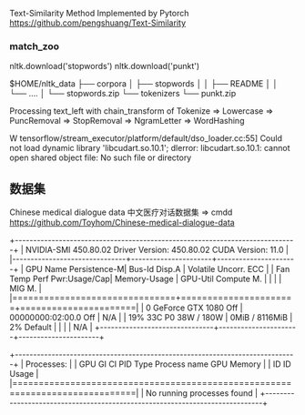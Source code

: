 

Text-Similarity Method Implemented by Pytorch
https://github.com/pengshuang/Text-Similarity

### match_zoo

nltk.download('stopwords')
nltk.download('punkt')

$HOME/nltk_data
├── corpora
│   ├── stopwords
│   │   ├── README
│   │   └── ....
│   └── stopwords.zip
└── tokenizers
    └── punkt.zip

Processing text_left with chain_transform of Tokenize => Lowercase => PuncRemoval => StopRemoval => NgramLetter => WordHashing

W tensorflow/stream_executor/platform/default/dso_loader.cc:55] Could not load dynamic library 'libcudart.so.10.1'; dlerror: libcudart.so.10.1: cannot open shared object file: No such file or directory


## 数据集
Chinese medical dialogue data 中文医疗对话数据集 => cmdd
https://github.com/Toyhom/Chinese-medical-dialogue-data



+-----------------------------------------------------------------------------+
| NVIDIA-SMI 450.80.02    Driver Version: 450.80.02    CUDA Version: 11.0     |
|-------------------------------+----------------------+----------------------+
| GPU  Name        Persistence-M| Bus-Id        Disp.A | Volatile Uncorr. ECC |
| Fan  Temp  Perf  Pwr:Usage/Cap|         Memory-Usage | GPU-Util  Compute M. |
|                               |                      |               MIG M. |
|===============================+======================+======================|
|   0  GeForce GTX 1080    Off  | 00000000:02:00.0 Off |                  N/A |
| 19%   33C    P0    38W / 180W |      0MiB /  8116MiB |      2%      Default |
|                               |                      |                  N/A |
+-------------------------------+----------------------+----------------------+

+-----------------------------------------------------------------------------+
| Processes:                                                                  |
|  GPU   GI   CI        PID   Type   Process name                  GPU Memory |
|        ID   ID                                                   Usage      |
|=============================================================================|
|  No running processes found                                                 |
+-----------------------------------------------------------------------------+
